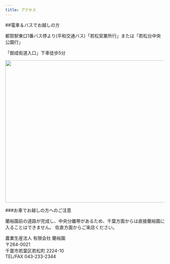 ```yaml
---
title: アクセス
---
```

##電車＆バスでお越しの方

都賀駅東口1番バス停より(平和交通バス)「若松営業所行」または「若松台中央公園行」

「御成街道入口」下車徒歩5分

<img src="/image/HP_map1.jpg" width="600" height="450"><br>

###お車でお越しの方へのご注意

蘭裕園前の道路が完成し、中央分離帯があるため、千葉方面からは直接蘭裕園に入ることはできません。
佐倉方面からご来店ください。

<div id="right"> 
農業生産法人 有限会社 蘭裕園
<br>〒264-0021
<br>千葉市若葉区若松町 2224-10
<br>TEL/FAX	043-233-2344
</div>